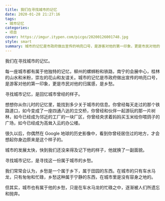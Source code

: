 ```yaml
---
title: 我们在寻找城市的记忆
date: 2020-01-28 21:27:16
tags:
- 城市记忆
categories:
- 项目
cover: https://imgur.itypen.com/picgo/20200126001748.jpg
style: smart
summary: 城市的记忆是市政府做出宣传的响亮口号，是游客对他的第一印象，更是市民对他的归属感，是乡愁。
---
```


我们在寻找城市的记忆。

每一座城市都有属于他独特的记忆，柳州的螺蛳粉和铁路，南宁的会展中心，桂林的山水和米粉，崇左的花山和友谊关。城市的记忆是市政府做出宣传的响亮口号，是游客对他的第一印象，更是市民对他的归属感，是乡愁。

寻找城市记忆，是回忆城市曾经的样子。

想想你从你儿时的记忆里，能找到多少关于城市的信息。你曾经每天走过的那个铁路道口，如今变成了一座四通八达的立交桥，你曾经和伙伴一起游玩的那一片树林，如今已经成为邻近的工厂的一块厂区，你曾经央求着妈妈买玉米给你喂鸽子的广场，如今已经成为高耸入云的办公楼。

很久以后，你偶然在 Google 地球的历史影像中，看到你曾经居住过的地方，才会想起你身边原来是这个样子的。

城市的发展太快，快到我们还没来得及记下他的样子，他就换了一副面貌。

寻找城市记忆，是寻找这一份属于城市的乡愁。

我们常常会认为，乡愁是一个属于乡下，属于田园的东西。在城市的只有车水马龙，只有匆匆和忙碌，乡愁这种属于宁静的东西，在城市里是没有容身之地的。

但其实，城市也有属于他的乡愁，只是在车水马龙的忙碌之中，逐渐被人们所遗忘和抛弃。
